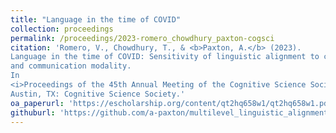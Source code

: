 ```yaml
---
title: "Language in the time of COVID"
collection: proceedings
permalink: /proceedings/2023-romero_chowdhury_paxton-cogsci
citation: 'Romero, V., Chowdhury, T., & <b>Paxton, A.</b> (2023).
Language in the time of COVID: Sensitivity of linguistic alignment to conversation type
and communication modality. 
In
<i>Proceedings of the 45th Annual Meeting of the Cognitive Science Society</i>.
Austin, TX: Cognitive Science Society.'
oa_paperurl: 'https://escholarship.org/content/qt2hq658w1/qt2hq658w1.pdf'
githuburl: 'https://github.com/a-paxton/multilevel_linguistic_alignment_across_modalities'
---
```

